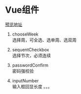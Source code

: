 # Vue组件
[预览地址](https://xiamijun.github.io/my-Vue-components/dist)
1. chooseWeek  
选择周，可全选、选单周、选双周  

2. sequentCheckbox  
选择节次，必须连续  

3. passwordConfirm  
密码强校验

4. inputNumber  
输入框回显长度
。。。